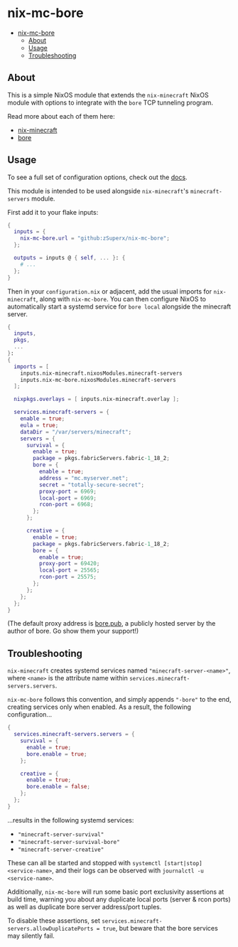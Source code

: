 # nix-mc-bore

<!--toc:start-->
- [nix-mc-bore](#nix-mc-bore)
  - [About](#about)
  - [Usage](#usage)
  - [Troubleshooting](#troubleshooting)
<!--toc:end-->

## About

This is a simple NixOS module that extends the `nix-minecraft` NixOS module
with options to integrate with the `bore` TCP tunneling program.

Read more about each of them here:

- [nix-minecraft](https://github.com/Infinidoge/nix-minecraft)
- [bore](https://github.com/ekzhang/bore)

## Usage

To see a full set of configuration options, check out the [docs](https://piyush.ai/nix-mc-bore/).

This module is intended to be used alongside `nix-minecraft`'s
`minecraft-servers` module.

First add it to your flake inputs:

```nix
{
  inputs = {
    nix-mc-bore.url = "github:zSuperx/nix-mc-bore";
  };

  outputs = inputs @ { self, ... }: {
    # ...
  };
}
```

Then in your `configuration.nix` or adjacent, add the usual imports for `nix-minecraft`,
along with `nix-mc-bore`. You can then configure NixOS to automatically start a
systemd service for `bore local` alongside the minecraft server.

```nix
{ 
  inputs,
  pkgs,
  ...
}:
{
  imports = [
    inputs.nix-minecraft.nixosModules.minecraft-servers
    inputs.nix-mc-bore.nixosModules.minecraft-servers
  ];

  nixpkgs.overlays = [ inputs.nix-minecraft.overlay ];

  services.minecraft-servers = {
    enable = true;
    eula = true;
    dataDir = "/var/servers/minecraft";
    servers = {
      survival = {
        enable = true;
        package = pkgs.fabricServers.fabric-1_18_2;
        bore = {
          enable = true;
          address = "mc.myserver.net";
          secret = "totally-secure-secret";
          proxy-port = 6969;
          local-port = 6969;
          rcon-port = 6968;
        };
      };

      creative = {
        enable = true;
        package = pkgs.fabricServers.fabric-1_18_2;
        bore = {
          enable = true;
          proxy-port = 69420;
          local-port = 25565;
          rcon-port = 25575;
        };
      };
    };
  };
}
```

(The default proxy address is [bore.pub](bore.pub), a publicly hosted server by the
author of bore. Go show them your support!)

## Troubleshooting

`nix-minecraft` creates systemd services named `"minecraft-server-<name>"`,
where `<name>` is the attribute name within
`services.minecraft-servers.servers`.

`nix-mc-bore` follows this convention, and simply appends `"-bore"` to the end,
creating services only when enabled. As a result, the following
configuration...

```nix
{
  services.minecraft-servers.servers = {
    survival = {
      enable = true;
      bore.enable = true;
    };

    creative = {
      enable = true;
      bore.enable = false;
    };
  };
}
```

...results in the following systemd services:

- `"minecraft-server-survival"`
- `"minecraft-server-survival-bore"`
- `"minecraft-server-creative"`

These can all be started and stopped with `systemctl [start|stop]
<service-name>`, and their logs can be observed with `journalctl -u
<service-name>`.

Additionally, `nix-mc-bore` will run some basic port exclusivity assertions at
build time, warning you about any duplicate local ports (server & rcon ports)
as well as duplicate bore server address/port tuples.

To disable these assertions, set
`services.minecraft-servers.allowDuplicatePorts = true`, but beware that the
bore services may silently fail.
